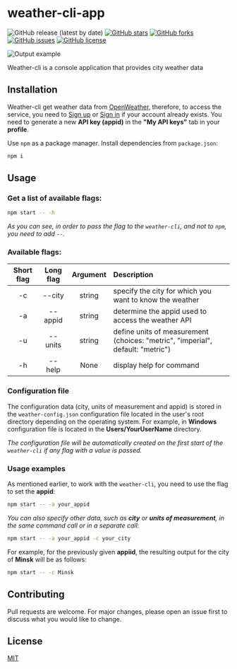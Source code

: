# weather-cli-app

![GitHub release (latest by date)](https://img.shields.io/github/v/release/everman32/weather-cli) [![GitHub stars](https://img.shields.io/github/stars/everman32/weather-cli)](https://github.com/everman32/weather-cli/stargazers) [![GitHub forks](https://img.shields.io/github/forks/everman32/weather-cli)](https://github.com/everman32/weather-cli/network) [![GitHub issues](https://img.shields.io/github/issues/everman32/weather-cli)](https://github.com/everman32/weather-cli/issues) [![GitHub license](https://img.shields.io/github/license/everman32/weather-cli)](https://github.com/everman32/weather-cli)

![Output example](https://i.ibb.co/FHNfL3c/output.png)

Weather-cli is a console application that provides city weather data

## Installation

Weather-cli get weather data from [OpenWeather](https://openweathermap.org), therefore, to access the service, you need to [Sign up](https://home.openweathermap.org/users/sign_up) or [Sign in](https://home.openweathermap.org/users/sign_in) if your account already exists.
You need to generate a new **API key (appid)** in the **"My API keys"** tab in your **profile**.

Use `npm` as a package manager. Install dependencies from `package.json`:
```bash
npm i
```

## Usage

### Get a list of available flags:
```bash
npm start -- -h
```
*As you can see, in order to pass the flag to the `weather-cli`, and not to `npm`, you need to add `--`.*

### Available flags:
| Short flag | Long flag | Argument | Description |
| :---: | :--: | :------: | :---------- |
|-c  | --city | string | specify the city for which you want to know the weather |
|-a  | --appid | string | determine the appid used to access the weather API |
|-u  | --units | string | define units of measurement (choices: "metric", "imperial", default: "metric") |
|-h  | --help | None | display help for command |

### Configuration file
The configuration data (city, units of measurement and appid) is stored in the `weather-config.json` configuration file located in the user's root directory depending on the operating system. For example, in **Windows** configuration file is located in the **Users/YourUserName** directory.

*The configuration file will be automatically created on the first start of the `weather-cli` if any flag with a value is passed.*

### Usage examples
As mentioned earlier, to work with the `weather-cli`, you need to use the flag to set the **appid**:
```bash
npm start -- -a your_appid
```
*You can also specify other data, such as **city** or **units of measurement**, in the same command call or in a separate call*:
```bash
npm start -- -a your_appid -c your_city
```
For example, for the previously given **appiid**, the resulting output for the city of **Minsk** will be as follows:
```bash
npm start -- -c Minsk
```

## Contributing
Pull requests are welcome. For major changes, please open an issue first to discuss what you would like to change.

## License
[MIT](https://choosealicense.com/licenses/mit/)